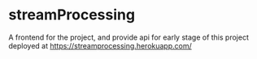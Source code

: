 # streamProcessing
A frontend for the project, and provide api for early stage of this project
deployed at https://streamprocessing.herokuapp.com/
